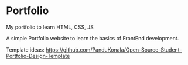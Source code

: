 # Portfolio
My portfolio to learn HTML, CSS, JS

A simple Portfolio website to learn the basics of FrontEnd development.

Template ideas: https://github.com/PanduKonala/Open-Source-Student-Portfolio-Design-Template

